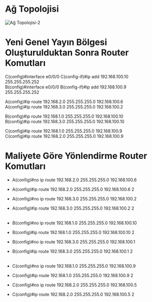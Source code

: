 # Ağ Topolojisi
![Ağ Topolojisi-2](https://user-images.githubusercontent.com/86951716/158167413-e9c6ad10-9ce3-4468-a252-ee73ff3429b1.png)

# Yeni Genel Yayın Bölgesi Oluşturulduktan Sonra Router Komutları
C(config)#interface e0/0/0
C(config-if)#ip add 192.168.100.10 255.255.255.252<br/>
B(config)#interface e0/0/0
B(config-if)#ip add 192.168.100.9 255.255.255.252<br/>

A(config)#ip route 192.168.2.0 255.255.255.0 192.168.100.6 <br/>
A(config)#ip route 192.168.3.0 255.255.255.0 192.168.100.2 <br/>

B(config)#ip route 192.168.1.0 255.255.255.0 192.168.100.10 <br/>
B(config)#ip route 192.168.3.0 255.255.255.0 192.168.100.10 <br/>

C(config)#ip route 192.168.1.0 255.255.255.0 192.168.100.9 <br/>
C(config)#ip route 192.168.2.0 255.255.255.0 192.168.100.9 <br/>


# Maliyete Göre Yönlendirme Router Komutları

- A(config)#no ip route 192.168.2.0 255.255.255.0 192.168.100.6 
- A(config)#ip route 192.168.2.0 255.255.255.0 192.168.100.6 2
- A(config)#no ip route 192.168.3.0 255.255.255.0 192.168.100.2
- A(config)#ip route 192.168.3.0 255.255.255.0 192.168.100.2 2  <br/>  <br/>    

- B(config)#no ip route 192.168.1.0 255.255.255.0 192.168.100.10
- B(config)#ip route 192.168.1.0 255.255.255.0 192.168.100.10 2
- B(config)#no ip route 192.168.3.0 255.255.255.0 192.168.100.1
- B(config)#ip route 192.168.3.0 255.255.255.0 192.168.100.1 2 <br/> <br/>

- C(config)#no ip route 192.168.1.0 255.255.255.0 192.168.100.9
- C(config)#ip route 192.168.1.0 255.255.255.0 192.168.100.9 2
- C(config)#no ip route 192.168.2.0 255.255.255.0 192.168.100.5
- C(config)#ip route 192.168.2.0 255.255.255.0 192.168.100.5 2


